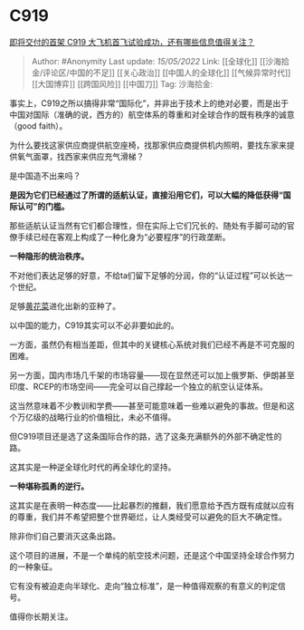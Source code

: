 # C919
[即将交付的首架 C919 大飞机首飞试验成功，还有哪些信息值得关注？](https://www.zhihu.com/question/532772508/answer/2487734691)

> Author: #Anonymity
> Last update: *15/05/2022*
> Link: [[全球化]] [[沙海拾金/评论区/中国的不足]] [[关心政治]] [[中国人的全球化]] [[气候异常时代]] [[大国博弈]] [[跨国风险]] [[中国刀]]
> Tag:
> 沙海拾金:

事实上，C919之所以搞得非常“国际化”，并非出于技术上的绝对必要，而是出于中国对国际（准确的说，西方的）航空体系的尊重和对全球合作的既有秩序的诚意（good faith）。

为什么要找这家供应商提供航空座椅，找那家供应商提供机内照明，要找东家来提供氧气面罩，找西家来供应充气滑梯？

是中国造不出来吗？

**是因为它们已经通过了所谓的适航认证，直接沿用它们，可以大幅的降低获得“国际认可”的门槛。**

那些适航认证当然有它们都合理性，但在实际上它们冗长的、随处有手脚可动的官僚手续已经在客观上构成了一种化身为“必要程序”的行政垄断。

**一种隐形的统治秩序。**

不对他们表达足够的好意，不给ta们留下足够的分润，你的“认证过程”可以长达一个世纪。

足够[黄花菜](https://www.zhihu.com/search?q=%E9%BB%84%E8%8A%B1%E8%8F%9C&search_source=Entity&hybrid_search_source=Entity&hybrid_search_extra=%7B%22sourceType%22%3A%22answer%22%2C%22sourceId%22%3A2487734691%7D)进化出新的亚种了。

以中国的能力，C919其实可以不必非要如此的。

一方面，虽然仍有相当差距，但其中的关键核心系统对我们已经不再是不可克服的困难。

另一方面，国内市场几千架的市场容量——现在显然还可以加上俄罗斯、伊朗甚至印度、RCEP的市场空间——完全可以自己撑起一个独立的航空认证体系。

这当然意味着不少教训和学费——甚至可能意味着一些难以避免的事故。但是和这个万亿级的战略行业的价值相比，未必不值得。

但C919项目还是选了这条国际合作的路，选了这条充满额外的外部不确定性的路。

这其实是一种逆全球化时代的再全球化的坚持。

**一种堪称孤勇的逆行。**

这其实是在表明一种态度——比起暴烈的推翻，我们愿意给予西方既有成就以应有的尊重，我们并不希望把整个世界砸烂，让人类经受可以避免的巨大不确定性。

除非你们自己要消灭这条出路。

这个项目的进展，不是一个单纯的航空技术问题，还是这个中国坚持全球合作努力的一种象征。

它有没有被迫走向半球化、走向“独立标准”，是一种值得观察的有意义的判定信号。

值得你长期关注。
